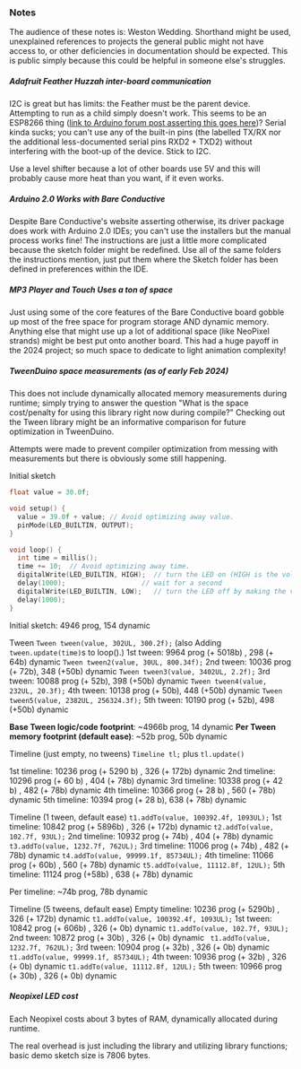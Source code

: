 ### Notes
The audience of these notes is: Weston Wedding.  Shorthand might be used, unexplained references to projects the general public might not have access to, or other deficiencies in documentation should be expected.  This is public simply because this could be helpful in someone else's struggles.

##### Adafruit Feather Huzzah inter-board communication
I2C is great but has limits: the Feather must be the parent device.  Attempting to run as a child simply doesn't work.  This seems to be an ESP8266 thing ([link to Arduino forum post asserting this goes here](https://cicciocb.com/forum/viewtopic.php?p=3249&sid=53e87b1f6bb0e44789cbcadde531fa8f#p3249))?
Serial kinda sucks; you can't use any of the built-in pins (the labelled TX/RX nor the additional less-documented serial pins RXD2 + TXD2) without interfering with the boot-up of the device.  Stick to I2C.

Use a level shifter because a lot of other boards use 5V and this will probably cause more heat than you want, if it even works.

##### Arduino 2.0 Works with Bare Conductive
Despite Bare Conductive's website asserting otherwise, its driver package does work with Arduino 2.0 IDEs; you can't use the installers but the manual process works fine! The instructions are just a little more complicated because the sketch folder might be redefined.  Use all of the same folders the instructions mention, just put them where the Sketch folder has been defined in preferences within the IDE.


##### MP3 Player and Touch Uses a ton of space
Just using some of the core features of the Bare Conductive board gobble up most of the free space for program storage AND dynamic memory.  Anything else that might use up a lot of additional space (like NeoPixel strands) might be best put onto another board.  This had a huge payoff in the 2024 project; so much space to dedicate to light animation complexity!

##### TweenDuino space measurements (as of early Feb 2024)

This does not include dynamically allocated memory measurements during runtime; simply trying to answer the question "What is the space cost/penalty for using this library right now during compile?"
Checking out the Tween library might be an informative comparison for future optimization in TweenDuino.

Attempts were made to prevent compiler optimization from messing with measurements but there is obviously some still happening.

Initial sketch
```cpp  
float value = 30.0f;

void setup() {
  value = 39.0f + value; // Avoid optimizing away value.
  pinMode(LED_BUILTIN, OUTPUT);
}

void loop() {
  int time = millis();
  time += 10;  // Avoid optimizing away time.
  digitalWrite(LED_BUILTIN, HIGH);  // turn the LED on (HIGH is the voltage level)
  delay(1000);                   // wait for a second
  digitalWrite(LED_BUILTIN, LOW);   // turn the LED off by making the voltage LOW
  delay(1000);
}
```

Initial sketch: 4946 prog, 154 dynamic

Tween
`Tween tween(value, 302UL, 300.2f);` (also Adding `tween.update(time)`s to loop().)
1st tween: 9964 prog (+ 5018b) , 298 (+ 64b) dynamic
`Tween tween2(value, 30UL, 800.34f);`
2nd tween: 10036 prog (+ 72b), 348 (+50b) dynamic
`Tween tween3(value, 3402UL, 2.2f);`
3rd tween: 10088 prog (+ 52b), 398 (+50b) dynamic
`Tween tween4(value, 232UL, 20.3f);`
4th tween: 10138 prog (+ 50b), 448 (+50b) dynamic
`Tween tween5(value, 2382UL, 256324.3f);`
5th tween: 10190 prog (+ 52b), 498 (+50b) dynamic

**Base Tween logic/code footprint**:  ~4966b prog, 14 dynamic
**Per Tween memory footprint (default ease)**:  ~52b prog, 50b dynamic

Timeline (just empty, no tweens)
`Timeline tl;` plus `tl.update()`

1st timeline: 10236 prog (+ 5290 b) , 326 (+ 172b) dynamic
2nd timeline: 10296 prog (+ 60 b) , 404 (+ 78b) dynamic
3rd timeline: 10338 prog (+ 42 b) , 482 (+ 78b) dynamic
4th timeline: 10366 prog (+ 28 b) , 560 (+ 78b) dynamic
5th timeline: 10394 prog (+ 28 b), 638 (+ 78b) dynamic

Timeline (1 tween, default ease)
`t1.addTo(value, 100392.4f, 1093UL);`
1st timeline: 10842 prog (+ 5896b) , 326 (+ 172b) dynamic
`t2.addTo(value, 102.7f, 93UL);`
2nd timeline: 10932 prog (+ 74b) , 404 (+ 78b) dynamic
`t3.addTo(value, 1232.7f, 762UL);`
3rd timeline: 11006 prog (+ 74b) , 482 (+ 78b) dynamic
`t4.addTo(value, 99999.1f, 85734UL);`
4th timeline: 11066 prog (+ 60b) , 560 (+ 78b) dynamic
`t5.addTo(value, 11112.8f, 12UL);`
5th timeline: 11124 prog (+58b) , 638 (+ 78b) dynamic

Per timeline: ~74b prog, 78b dynamic


Timeline (5 tweens, default ease)
Empty timeline: 10236 prog (+ 5290b) , 326 (+ 172b) dynamic
`t1.addTo(value, 100392.4f, 1093UL);`
1st tween: 10842 prog (+ 606b) , 326 (+ 0b) dynamic
`t1.addTo(value, 102.7f, 93UL);`
2nd tween: 10872 prog (+ 30b) , 326 (+ 0b) dynamic
` t1.addTo(value, 1232.7f, 762UL);`
3rd tween: 10904 prog (+ 32b) , 326 (+ 0b) dynamic
`t1.addTo(value, 99999.1f, 85734UL);`
4th tween: 10936 prog (+ 32b) , 326 (+ 0b) dynamic
`t1.addTo(value, 11112.8f, 12UL);`
5th tween: 10966 prog (+ 30b) , 326 (+ 0b) dynamic


##### Neopixel LED cost

Each Neopixel costs about 3 bytes of RAM, dynamically allocated during runtime.

The real overhead is just including the library and utilizing library functions; basic demo sketch size is 7806 bytes.

